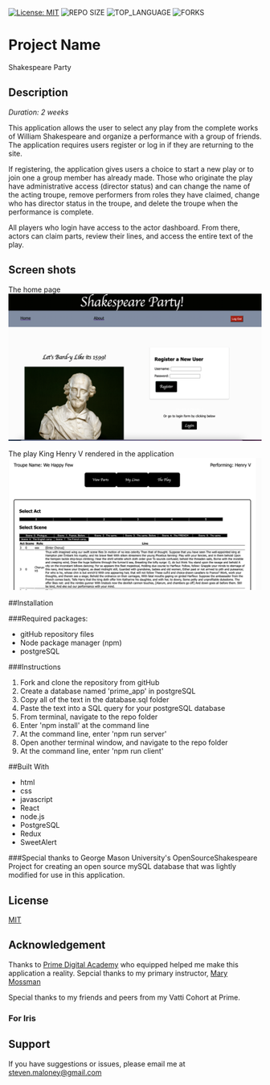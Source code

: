 [![License: MIT](https://img.shields.io/badge/License-MIT-yellow.svg)](https://opensource.org/licenses/MIT)
![REPO SIZE](https://img.shields.io/github/repo-size/sdeda1us/shakespeare-party.svg?style=flat-square)
![TOP_LANGUAGE](https://img.shields.io/github/languages/top/sdeda1us/shakespeare-party.svg?style=flat-square)
![FORKS](https://img.shields.io/github/forks/sdeda1us/shakespeare-party.svg?style=social)

# Project Name

Shakespeare Party

## Description

_Duration: 2 weeks_

This application allows the user to select any play from the complete works of William Shakespeare and organize a performance with a group of friends. The application requires users register or log in if they are returning to the site. 

If registering, the application gives users a choice to start a new play or to join one a group member has already made. Those who originate the play have administrative access (director status) and can change the name of the acting troupe, remove performers from roles they have claimed, change who has director status in the troupe, and delete the troupe when the performance is complete. 

All players who login have access to the actor dashboard. From there, actors can claim parts, review their lines, and access the entire text of the play. 



## Screen shots

The home page
![Home Page](images/shake_party_2.png)

The play King Henry V rendered in the application
![Home Page](images/shake_party_1.png)

##Installation

###Required packages:
- gitHub repository files
- Node package manager (npm)
- postgreSQL

###Instructions

1. Fork and clone the repository from gitHub
2. Create a database named 'prime_app' in postgreSQL
3. Copy all of the text in the database.sql folder
4. Paste the text into a SQL query for your postgreSQL database
5. From terminal, navigate to the repo folder
6. Enter 'npm install' at the command line
7. At the command line, enter 'npm run server'
8. Open another terminal window, and navigate to the repo folder
9. At the command line, enter 'npm run client'

##Built With

- html
- css
- javascript
- React
- node.js
- PostgreSQL
- Redux
- SweetAlert

###Special thanks to George Mason University's OpenSourceShakespeare Project for creating an open source mySQL database that was lightly modified for use in this application.

## License
[MIT](https://choosealicense.com/licenses/mit/)

## Acknowledgement
Thanks to [Prime Digital Academy](www.primeacademy.io) who equipped helped me make this application a reality. Sepcial thanks to my primary instructor, [Mary Mossman](https://github.com/mbMosman)

Special thanks to my friends and peers from my Vatti Cohort at Prime.

### For Iris 

## Support
If you have suggestions or issues, please email me at [steven.maloney@gmail.com](mailto:steven.maloney@gmail.com)
